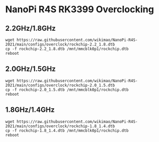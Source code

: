 # NanoPi R4S RK3399 Overclocking

## 2.2GHz/1.8GHz
```
wget https://raw.githubusercontent.com/wikimao/NanoPi-R4S-2021/main/configs/overclock/rockchip-2.2_1.8.dtb
cp -f rockchip-2.2_1.8.dtb /mnt/mmcblk0p1/rockchip.dtb
reboot
```

## 2.0GHz/1.5GHz
```
wget https://raw.githubusercontent.com/wikimao/NanoPi-R4S-2021/main/configs/overclock/rockchip-2.0_1.5.dtb
cp -f rockchip-2.0_1.5.dtb /mnt/mmcblk0p1/rockchip.dtb
reboot
```

## 1.8GHz/1.4GHz
```
wget https://raw.githubusercontent.com/wikimao/NanoPi-R4S-2021/main/configs/overclock/rockchip-1.8_1.4.dtb
cp -f rockchip-1.8_1.4.dtb /mnt/mmcblk0p1/rockchip.dtb
reboot
```
